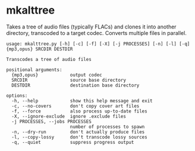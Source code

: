 # mkalttree
Takes a tree of audio files (typically FLACs) and clones it into another
directory, transcoded to a target codec. Converts multiple files in parallel.

```
usage: mkalttree.py [-h] [-c] [-f] [-X] [-j PROCESSES] [-n] [-l] [-q] {mp3,opus} SRCDIR DESTDIR

Transcodes a tree of audio files

positional arguments:
  {mp3,opus}            output codec
  SRCDIR                source base directory
  DESTDIR               destination base directory

options:
  -h, --help            show this help message and exit
  -c, --no-covers       don't copy cover art files
  -f, --force           also process up-to-date files
  -X, --ignore-exclude  ignore .exclude files
  -j PROCESSES, --jobs PROCESSES
                        number of processes to spawn
  -n, --dry-run         don't actually produce files
  -l, --copy-lossy      don't transcode lossy sources
  -q, --quiet           suppress progress output
```
